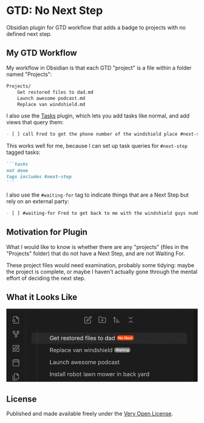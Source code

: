 # GTD: No Next Step

Obsidian plugin for GTD workflow that adds a badge to projects with no defined next step.

## My GTD Workflow

My workflow in Obsidian is that each GTD "project" is a file within a folder named "Projects":

```
Projects/
	Get restored files to dad.md
	Launch awesome podcast.md
	Replace van windshield.md
```

I also use the [Tasks](https://publish.obsidian.md/tasks/) plugin, which lets you add tasks like normal, and add views that query them:

```md
- [ ] call Fred to get the phone number of the windshield place #next-step
```

This works well for me, because I can set up task queries for `#next-step` tagged tasks:

``````md
```tasks
not done
tags includes #next-step
```
``````

I also use the `#waiting-for` tag to indicate things that are a Next Step but rely on an external party:

```md
- [ ] #waiting-for Fred to get back to me with the windshield guys number
```

## Motivation for Plugin

What I would like to know is whether there are any "projects" (files in the "Projects" folder) that do not have a Next Step, and are not Waiting For.

These project files would need examination, probably some tidying: maybe the project is complete, or maybe I haven't actually gone through the mental effort of deciding the next step.

## What it Looks Like

![](./example.png)

## License

Published and made available freely under the [Very Open License](http://veryopenlicense.com/).
